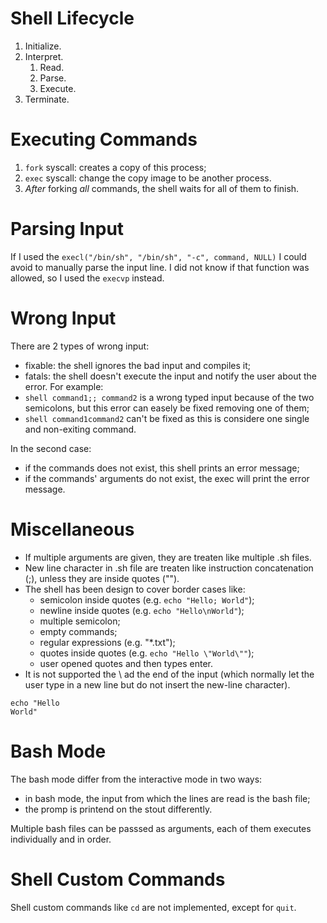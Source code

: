 # Shell Lifecycle
1. Initialize.
2. Interpret.
    1. Read.
    2. Parse.
    3. Execute.
3. Terminate.

# Executing Commands
1. `fork` syscall: creates a copy of this process;
2. `exec` syscall: change the copy image to be another process.
3. *After* forking *all* commands, the shell waits for all of them to finish.

# Parsing Input
If I used the `execl("/bin/sh", "/bin/sh", "-c", command, NULL)` I could avoid to manually parse the input line. I did not know if that function was allowed, so I used the `execvp` instead.

# Wrong Input
There are 2 types of wrong input:
- fixable: the shell ignores the bad input and compiles it;
- fatals: the shell doesn't execute the input and notify the user about the error.
For example:
- `shell command1;; command2` is a wrong typed input because of the two semicolons, but this error can easely be fixed removing one of them;
- `shell command1command2` can't be fixed as this is considere one single and non-exiting command.

In the second case:
- if the commands does not exist, this shell prints an error message;
- if the commands' arguments do not exist, the exec will print the error message.

# Miscellaneous
- If multiple arguments are given, they are treaten like multiple .sh files.
- New line character in .sh file are treaten like instruction concatenation (;), unless they are inside quotes ("").
- The shell has been design to cover border cases like:
    - semicolon inside quotes (e.g. `echo "Hello; World"`);
    - newline inside quotes (e.g. `echo "Hello\nWorld"`);
    - multiple semicolon;
    - empty commands;
    - regular expressions (e.g. "*.txt");
    - quotes inside quotes (e.g. `echo "Hello \"World\""`);
    - user opened quotes and then types enter.
- It is not supported the \ ad the end of the input (which normally let the user type in a new line but do not insert the new-line character).

```
echo "Hello
World"
```

# Bash Mode
The bash mode differ from the interactive mode in two ways:
- in bash mode, the input from which the lines are read is the bash file;
- the promp is printend on the stout differently.

Multiple bash files can be passsed as arguments, each of them executes individually and in order.

# Shell Custom Commands
Shell custom commands like `cd` are not implemented, except for `quit`.